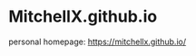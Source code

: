 # MitchellX.github.io

personal homepage: https://mitchellx.github.io/

[//]: # (<br><br>)

[//]: # (if you want to use my template, please make sure to click the [![GitHub stars]&#40;https://img.shields.io/github/stars/MitchellX/MitchellX.github.io&#41;]&#40;https://github.com/MitchellX/MitchellX.github.io/stargazers&#41; and [![GitHub forks]&#40;https://img.shields.io/github/forks/MitchellX/MitchellX.github.io&#41;]&#40;https://github.com/MitchellX/MitchellX.github.io/network&#41;)
